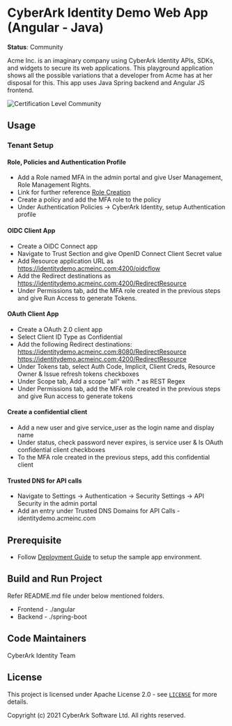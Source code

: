 # CyberArk Identity Demo Web App (Angular - Java)
**Status**: Community

Acme Inc. is an imaginary company using CyberArk Identity APIs, SDKs, and widgets to secure its web applications. This playground application shows all the possible variations that a developer from Acme has at her disposal for this. This app uses Java Spring backend and Angular JS frontend.

![Certification Level Community](https://camo.githubusercontent.com/fc39ec5a52592c929ecd6e7ff4e3d1b7d5a4856c512a5486a5c24a00db6bcf6d/68747470733a2f2f696d672e736869656c64732e696f2f62616467652f43657274696669636174696f6e2532304c6576656c2d436f6d6d756e6974792d3238413734353f6c696e6b3d68747470733a2f2f6769746875622e636f6d2f637962657261726b2f636f6d6d756e6974792f626c6f622f6d61737465722f436f6e6a75722f636f6e76656e74696f6e732f63657274696669636174696f6e2d6c6576656c732e6d64)

## Usage
### Tenant Setup
#### Role, Policies and Authentication Profile
* Add a Role named MFA in the admin portal and give User Management, Role Management Rights.
* Link for further reference [Role Creation](https://docs.cyberark.com/Product-Doc/OnlineHelp/Idaptive/Latest/en/Content/CoreServices/GetStarted/RolesAdd.htm)
* Create a policy and add the MFA role to the policy
* Under Authentication Policies -> CyberArk Identity, setup Authentication profile

#### OIDC Client App
* Create a OIDC Connect app
* Navigate to Trust Section and give OpenID Connect Client Secret value
* Add Resource application URL as https://identitydemo.acmeinc.com:4200/oidcflow
* Add the Redirect destinations as https://identitydemo.acmeinc.com:4200/RedirectResource
* Under Permissions tab, add the MFA role created in the previous steps and give Run Access to generate Tokens.

#### OAuth Client App
* Create a OAuth 2.0 client app
* Select Client ID Type as Confidential
* Add the following Redirect destinations: 
    https://identitydemo.acmeinc.com:8080/RedirectResource
    https://identitydemo.acmeinc.com:4200/RedirectResource
* Under Tokens tab, select Auth Code, Implicit, Client Creds, Resource Owner & Issue refresh tokens checkboxes
* Under Scope tab, Add a scope "all" with .* as REST Regex
* Under Permissions tab, add the MFA role created in the previous steps and give Run access to generate tokens

#### Create a confidential client
* Add a new user and give service_user as the login name and display name
* Under status, check password never expires, is service user & Is OAuth confidential client checkboxes
* To the MFA role created in the previous steps, add this confidential client

#### Trusted DNS for API calls
* Navigate to Settings -> Authentication -> Security Settings -> API Security in the admin portal
* Add an entry under Trusted DNS Domains for API Calls - identitydemo.acmeinc.com

## Prerequisite
* Follow [Deployment Guide](https://identity-developer.cyberark.com/docs/sample-app-deployment-guide) to setup the sample app environment.

## Build and Run Project 
Refer README.md file under below mentioned folders.
* Frontend - ./angular
* Backend - ./spring-boot

## Code Maintainers
CyberArk Identity Team

<a id="license"></a>
## License
This project is licensed under Apache License 2.0 - see [`LICENSE`](LICENSE) for more details.

Copyright (c) 2021 CyberArk Software Ltd. All rights reserved.
